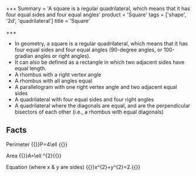 +++
Summary = 'A square is a regular quadrilateral, which means that it has four equal sides and four equal angles'
product = 'Square'
tags = ['shape', '2d', 'quadrilateral']
title = 'Square'

+++

* In geometry, a square is a regular quadrilateral, which means that it has four equal sides and four equal angles (90-degree angles, or 100-gradian angles or right angles).
* It can also be defined as a rectangle in which two adjacent sides have equal length.
* A rhombus with a right vertex angle
* A rhombus with all angles equal
* A parallelogram with one right vertex angle and two adjacent equal sides
* A quadrilateral with four equal sides and four right angles
* A quadrilateral where the diagonals are equal, and are the perpendicular bisectors of each other (i.e., a rhombus with equal diagonals)

Facts
-----

Perimeter {{<latex>}}P=4\ell {{</latex>}}

Area {{<latex>}}A=\ell ^{2}{{</latex>}}

Equation (where x & y are sides) {{<latex>}}x^{2}+y^{2}=2.{{</latex>}}
